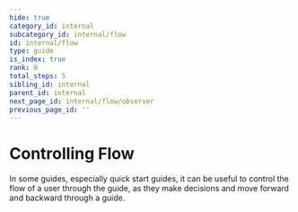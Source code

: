 ```yaml
---
hide: true
category_id: internal
subcategory_id: internal/flow
id: internal/flow
type: guide
is_index: true
rank: 0
total_steps: 5
sibling_id: internal
parent_id: internal
next_page_id: internal/flow/observer
previous_page_id: ''
---
```


<!-- does not need translation -->

# Controlling Flow

In some guides, especially quick start guides, it can be useful to control the
flow of a user through the guide, as they make decisions and move forward and
backward through a guide.
